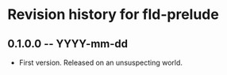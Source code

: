 # Revision history for fld-prelude

## 0.1.0.0 -- YYYY-mm-dd

* First version. Released on an unsuspecting world.
